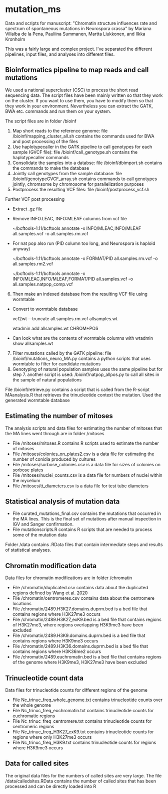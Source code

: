 # mutation_ms
Data and scripts for manuscript: "Chromatin structure influences rate and spectrum of spontaneous mutations in Neurospora crassa" by Mariana Villalba de la Pena, Pauliina Summanen, Martta Liukkonen, and Ilkka Kronholm

This was a fairly large and complex project. I've separated the different pipelines, input files, and analyses into different files.

## Bioinformatics pipeline to map reads and call mutations

We used a national supercluster (CSC) to process the short read sequencing data. The script files have been mainly written so that they work on the cluster. If you want to use them, you have to modify them so that they work in your environment. Nevertheless you can extract the GATK, BWA etc. commands and run them on your system.

The script files are in folder /bioinf
1. Map short reads to the reference genome: file /bioinf/mapping_cluster_all.sh contains the commands used for BWA and post processing of the files
2. Use haplotypecaller in the GATK pipeline to call genotypes for each sample (GVCF file): file /bioinf/call_genotype.sh contains the haplotypecaller commands
3. Consolidate the samples into a databse: file /bioinf/dbimport.sh contains the commands to make the database
4. Jointly call genotypes from the sample database: file /bioinf/genotypeGVCF_array.sh contains commands to call genotypes jointly, chromsome by chromosome for parallelization purposes
5. Postprocess the resulting VCF files: file /bioinf/postprocess_vcf.sh

Further VCF post processing
 - Extract .gz file

 - Remove INFO.LEAC, INFO:MLEAF columns from vcf file
 
 	~/bcftools-1.11/bcftools annotate -x INFO/MLEAC,INFO/MLEAF all.samples.vcf -o all.samples.rm.vcf

 - For nat pop also run (PID column too long, and Neurospora is haploid anyway)
 
	~/bcftools-1.11/bcftools annotate -x FORMAT/PID all.samples.rm.vcf -o all.samples.rm2.vcf
	
	~/bcftools-1.11/bcftools annotate -x INFO/MLEAC,INFO/MLEAF,FORMAT/PID all.samples.vcf -o all.samples.natpop_comp.vcf

6. Then make an indexed database from the resulting VCF file using wormtable
 - Convert to wormtable database

	vcf2wt --truncate all.samples.rm.vcf allsamples.wt
	
	wtadmin add allsamples.wt CHROM+POS

  - Can look what are the contents of wormtable columns with
        wtadmin show allsamples.wt

7. Filter mutations called by the GATK pipeline: file /bioinf/mutations_neuro_MA.py contains a python scripts that uses wormtable to filter for candidate mutations
8. Genotyping of natural population samples uses the same pipeline but for step 7. another script is used: /bioinf/natpop_allpos.py to call all sites in the sample of natural populations

File /bioinf/retrieve.py contains a script that is called from the R-script MAanalysis.R that retrieves the trinucleotide context the mutation. Used the generated wormtable database 

## Estimating the number of mitoses

The analysis scripts and data files for estimating the number of mitoses that the MA lines went through are in folder /mitoses
- File /mitoses/mitoses.R contains R scripts used to estimate the number of mitoses
- File /mitoses/colonies_on_plates2.csv is a data file for estimating the number of conidia produced by cultures
- File /mitoses/sorbose_colonies.csv is a data file for sizes of colonies on sorbose plates
- File /mitoses/nuclei_counts.csv is a data file for numbers of nuclei within the mycelium
- File /mitoses/tt_diameters.csv is a data file for test tube diameters

## Statistical analysis of mutation data

- File curated_mutations_final.csv contains the mutations that occurred in the MA lines. This is the final set of mutations after manual inspection in IGV and Sanger confirmation.
- File mutationscripts.R contains R scripts that are needed to process some of the mutation data

Folder /data contains .RData files that contain intermediate steps and results of statistical analyses.

## Chromatin modification data
Data files for chromatin modifications are in folder /chromatin
- File /chromatin/duplicated.csv contains data about the duplicated regions defined by Wang et al. 2020
- File /chromatin/centromeres.csv contains data about the centromere locations
- File /chromatin/2489.H3K27.domains.duprm.bed is a bed file that contains regions where H3K27me3 occurs
- File /chromatin/2489.H3K27_exK9.bed is a bed file that contains regions of H3K27me3, where regions overlapping H3K9me3 have been excluded
- File /chromatin/2489.H3K9.domains.duprm.bed is a bed file that contains regions where H3K9me3 occurs
- File /chromatin/2489.H3K36.domains.duprm.bed is a bed file that contains regions where H3K36me2 occurs
- File /chromatin/2489.euchromatin.bed is a bed file that contains regions of the genome where H3K9me3, H3K27me3 have been excluded

## Trinucleotide count data
Data files for trinucleotide counts for different regions of the genome
- File Nc_trinuc_freq_whole_genome.txt contains trinucleotide counts over the whole genome
- File Nc_trinuc_freq_euchromatin.txt contains trinucleotide counts for euchromatic regions
- File Nc_trinuc_freq_centromere.txt contains trinucleotide counts for centromeric regions
- File Nc_trinuc_freq_H3K27_exK9.txt contains trinucleotide counts for regions where only H3K27me3 occurs
- File Nc_trinuc_freq_H3K9.txt contains trinucleotide counts for regions where H3K9me3 occurs

## Data for called sites
The original data files for the numbers of called sites are very large. The file /data/calledsites.RData contains the number of called sites that has been processed and can be directly loaded into R
